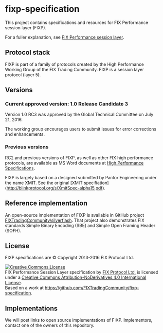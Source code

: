 # fixp-specification
This project contains specifications and resources for FIX Performance session layer (FIXP).

For a fuller explanation, see [FIX Performance session layer](http://fixtradingcommunity.github.io/fixp-specification/).

## Protocol stack
FIXP is part of a family of protocols created by the High Performance Working Group
 of the FIX Trading Community. FIXP is a session layer protocol (layer 5).

## Versions
### Current approved version: 1.0 Release Candidate 3
Version 1.0 RC3 was approved by the Global Technical Committee on July 21, 2016. 

The working group encourages users to submit issues for error corrections
and enhancements. 

### Previous versions
RC2 and previous versions of FIXP, as well as other FIX high performance protocols,
 are available as MS Word documents at [High Performance Specifications](http://www.fixtradingcommunity.org/pg/structure/tech-specs/high-performance-specifications).
 
FIXP is largely based on a designed submitted by Pantor Engineering under the name XMIT. See the original [XMIT specifiation] (http://blinkprotocol.org/s/XmitSpec-alpha15.pdf).

## Reference implementation
An open-source implementation of FIXP is available in GitHub project [FIXTradingCommunity/silverflash](https://github.com/FIXTradingCommunity/silverflash). That project also demonstrates FIX standards Simple Binary Encoding (SBE) and Simple Open Framing Header (SOFH).

## License
FIXP specifications are © Copyright 2013-2016 FIX Protocol Ltd. 

<a rel="license" href="http://creativecommons.org/licenses/by-nd/4.0/"><img alt="Creative Commons License" style="border-width:0" src="https://i.creativecommons.org/l/by-nd/4.0/88x31.png" /></a><br /><span xmlns:dct="http://purl.org/dc/terms/" href="http://purl.org/dc/dcmitype/Text" property="dct:title" rel="dct:type">FIX Performance Session Layer specification</span> by <a xmlns:cc="http://creativecommons.org/ns#" href="http://www.fixtradingcommunity.org/" property="cc:attributionName" rel="cc:attributionURL">FIX Protocol Ltd.</a> is licensed under a <a rel="license" href="http://creativecommons.org/licenses/by-nd/4.0/">Creative Commons Attribution-NoDerivatives 4.0 International License</a>.<br />Based on a work at <a xmlns:dct="http://purl.org/dc/terms/" href="https://github.com/FIXTradingCommunity/fixp-specification" rel="dct:source">https://github.com/FIXTradingCommunity/fixp-specification</a>.

## Implementations
We will post links to open source implementations of FIXP. Implementors, contact one
of the owners of this repository.
